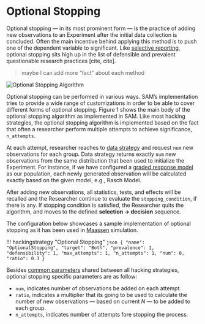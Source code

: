 # Optional Stopping

Optional stopping — in its most prominent form — is the practice of adding new observations to an Experiment after the initial data collection is concluded. Often the main incentive behind applying this method is to push one of the dependent variable to significant. Like [selective reporting](selective-reporting.md), optional stopping sits high up in the list of defensible and prevalent questionable research practices [cite, cite].

> maybe I can add more “fact” about each method

![Optional Stopping Algorithm](/hacking-strategies/figures/optional-stopping.png)

Optional stopping can be performed in various ways. SAM’s implementation tries to provide a wide range of customizations in order to be able to cover different forms of optional stopping. Figure 1 shows the main body of the optional stopping algorithm as implemented in SAM. Like most hacking strategies, the optional stopping algorithm is implemented based on the fact that often a researcher perform multiple attempts to achieve significance, `n_attempts`.

At each attempt, researcher reaches to [data strategy](/data-strategies.md) and request `num` new observations for each group. Data strategy returns exactly `num` new observations from the same distribution that been used to initialize the Experiment. For instance, if we have configured a [graded response model](/data-strategies.md#graded-response-model) as our population, each newly generated observation will be calculated exactly based on the given model, e.g., Rasch Model.

After adding new observations, all statistics, tests, and effects will be recalled and the Researcher continue to evaluate the `stopping_condition`, if there is any. If stopping condition is satisfied, the Researcher quits the algorithm, and moves to the defined **selection → decision** sequence. 

The configuration below showcases a sample implementation of optional stopping as it has been used in [Maassen](/examples/esther_first_year.md) simulation.

!!! hackingstrategy "Optional Stopping"
    ```json
    {
      "name": "OptionalStopping",
      "target": "Both",
      "prevalence": 1,
      "defensibility": 1,
      "max_attempts": 1,
      "n_attempts": 1,
      "num": 0,
      "ratio": 0.3
    }
    ```

Besides [common parameters](/hacking-strategies.md#hacking-strategy-specification) shared between all hacking strategies, optional stopping specific parameters are as follow:

- `num`, indicates number of observations be added on each attempt.
- `ratio`, indicates a multiplier that its going to be used to calculate the number of new observations — based on current *N* — to be added to each group.
- `n_attempts`, indicates number of attempts fore stopping the process.
